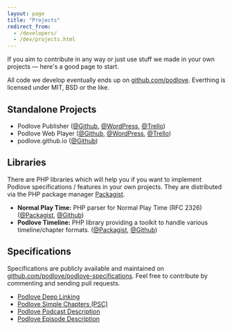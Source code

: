 ```yaml
---
layout: page
title: "Projects"
redirect_from:
  - /developers/
  - /dev/projects.html
---
```


If you aim to contribute in any way or just use stuff we made in your own projects — here's a good page to start.

All code we develop eventually ends up on [github.com/podlove](https://github.com/podlove). Everthing is licensed under MIT, BSD or the like.

## Standalone Projects

- Podlove Publisher ([@Github](https://github.com/podlove/podlove-publisher), [@WordPress](http://wordpress.org/extend/plugins/podlove-podcasting-plugin-for-wordpress/), [@Trello](https://trello.com/board/podlove-publisher/508293f65573fa3f62004e0a))
- Podlove Web Player ([@Github](https://github.com/podlove/podlove-web-player), [@WordPress](http://wordpress.org/extend/plugins/podlove-web-player/), [@Trello](https://trello.com/board/podlove-web-player/508294115573fa3f62004ebf))
- podlove.github.io ([@Github](https://github.com/podlove/podlove.github.com))

## Libraries

There are PHP libraries which will help you if you want to implement Podlove specifications / features in your own projects. They are distributed via the PHP package manager [Packagist](https://packagist.org/).

- **Normal Play Time:** PHP parser for Normal Play Time (RFC 2326) ([@Packagist](https://packagist.org/packages/podlove/normalplaytime), [@Github](https://github.com/podlove/normalplaytime))
- **Podlove Timeline:** PHP library providing a toolkit to handle various timeline/chapter formats. ([@Packagist](https://packagist.org/packages/podlove/podlove-timeline), [@Github](https://github.com/podlove/podlove-timeline))

## Specifications

Specifications are publicly available and maintained on [github.com/podlove/podlove-specifications](https://github.com/podlove/podlove-specifications). Feel free to contribute by commenting and sending pull requests.

- [Podlove Deep Linking](https://github.com/podlove/podlove-specifications/blob/master/podlove-deep-linking.md)
- [Podlove Simple Chapters (PSC)](https://github.com/podlove/podlove-specifications/blob/master/podlove-simple-chapters.md)
- [Podlove Podcast Description](https://github.com/podlove/podlove-specifications/blob/master/podlove-podcast-description.md)
- [Podlove Episode Description](https://github.com/podlove/podlove-specifications/blob/master/podlove-episode-description.md)


